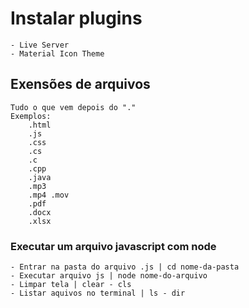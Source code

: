 # Instalar plugins
    - Live Server
    - Material Icon Theme

## Exensões de arquivos
    Tudo o que vem depois do "."
    Exemplos:
        .html
        .js
        .css
        .cs
        .c
        .cpp
        .java
        .mp3
        .mp4 .mov
        .pdf
        .docx
        .xlsx

### Executar um arquivo javascript com node

    - Entrar na pasta do arquivo .js | cd nome-da-pasta
    - Executar arquivo js | node nome-do-arquivo
    - Limpar tela | clear - cls
    - Listar aquivos no terminal | ls - dir
